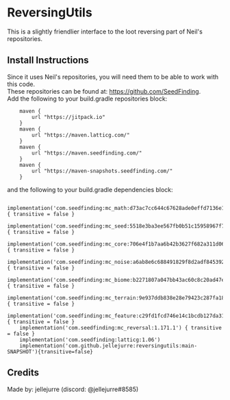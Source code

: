 # ReversingUtils
This is a slightly friendlier interface to the loot reversing part of Neil's repositories.

## Install Instructions
Since it uses Neil's repositories, you will need them to be able to work with this code.  
These repositories can be found at: https://github.com/SeedFinding.  
Add the following to your build.gradle repositories block:
```
    maven {
        url "https://jitpack.io"
    }
    maven {
        url "https://maven.latticg.com/"
    }
    maven {
        url "https://maven.seedfinding.com/"
    }
    maven {
        url "https://maven-snapshots.seedfinding.com/"
    }
```

and the following to your build.gradle dependencies block:
```
    implementation('com.seedfinding:mc_math:d73ac7cc644c67628ade0effd7136e11eb00bb76') { transitive = false }
    implementation('com.seedfinding:mc_seed:5518e3ba3ee567fb0b51c15958967f70a6a19e02') { transitive = false }
    implementation('com.seedfinding:mc_core:706e4f1b7aa6b42b3627f682a311d06280d80b5c') { transitive = false }
    implementation('com.seedfinding:mc_noise:a6ab8e6c688491829f8d2adf845392da22ef8e9c') { transitive = false }
    implementation('com.seedfinding:mc_biome:b2271807a047bb43ac60c8c20ad47e315f19b9a6') { transitive = false }
    implementation('com.seedfinding:mc_terrain:9e937ddb838e28e79423c287fa18b1ce66f061d7') { transitive = false }
    implementation('com.seedfinding:mc_feature:c29fd1fcd746e14c1bcdb127da3113ba273db1fd') { transitive = false }
    implementation('com.seedfinding:mc_reversal:1.171.1') { transitive = false }
    implementation('com.seedfinding:latticg:1.06')
    implementation('com.github.jellejurre:reversingutils:main-SNAPSHOT'){transitive=false}
```

## Credits 
Made by: jellejurre (discord: @jellejurre#8585)
